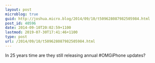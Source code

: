 ```yaml
---
layout: post
microblog: true
guid: http://joshua.micro.blog/2014/09/10/t509628087982505984.html
post_id: 40596
date: 2014-09-10T20:02:59+1100
lastmod: 2019-07-30T17:41:46+1100
type: post
url: /2014/09/10/t509628087982505984.html
---
```

In 25 years time are they still releasing annual #OMGiPhone updates?
